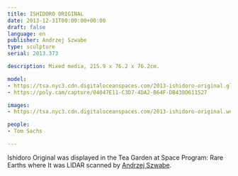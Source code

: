 ```yaml
---
title: ISHIDORO ORIGINAL
date: 2013-12-31T00:00:00+00:00
draft: false
language: en
publisher: Andrzej Szwabe
type: sculpture
serial: 2013.373

description: Mixed media, 215.9 x 76.2 x 76.2cm.

model:
- https://tsa.nyc3.cdn.digitaloceanspaces.com/2013-ishidoro-original.glb
- https://poly.cam/capture/04047E11-C3D7-4DA2-B64F-DB430D611527

images:
- https://tsa.nyc3.cdn.digitaloceanspaces.com/2013-ishidoro-original.webp

people:
- Tom Sachs

---
```


Ishidoro Original was displayed in the Tea Garden at Space Program: Rare Earths where It was LIDAR scanned by [Andrzej Szwabe](https://aszwabe.artstation.com).

&nbsp;

&nbsp;

&nbsp;

&nbsp;